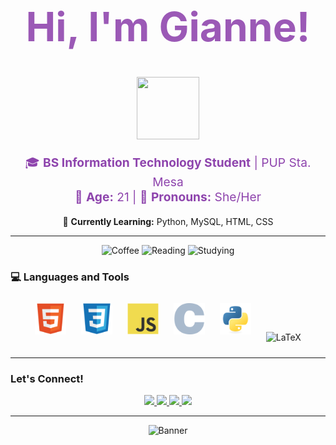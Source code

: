 <h1 align="center" style="font-size: 4rem; color: #9b59b6;"> Hi, I'm Gianne!</h1>

<p align="center">
  <img src="https://media3.giphy.com/media/v1.Y2lkPTc5MGI3NjExNWRmMWd3ZXQ5cGM0aHoyNXFsYm01eTI4YzVyM2JsbnVqNHFmdmwzMSZlcD12MV9pbnRlcm5hbF9naWZfYnlfaWQmY3Q9Zw/srV1G3EnqSLtL11Nsx/giphy.gif" width="100" height="100"/>
</p>

<p align="center" style="font-size: 1.2rem; color: #8e44ad;">
  🎓 <strong>BS Information Technology Student</strong> | PUP Sta. Mesa <br>
  🔢 <strong>Age:</strong> 21 | 🌸 <strong>Pronouns:</strong> She/Her
</p>

<p align="center">
  🌱 <strong>Currently Learning:</strong> Python, MySQL, HTML, CSS
</p>

---

<p align="center">
  <img src="https://media0.giphy.com/media/v1.Y2lkPTc5MGI3NjExdjNpNmRheW5zbmt0dDN2MTZjanlpczRjYzlyZHRwNWRlbGhzbTJwcCZlcD12MV9pbnRlcm5hbF9naWZfYnlfaWQmY3Q9Zw/sJKsXTsaDaR8CgypKu/giphy.gif" alt="Coffee" width="150" height="150"/>
  <img src="https://media4.giphy.com/media/v1.Y2lkPTc5MGI3NjExZDhlN2tkNXZsN3o1Yjl4N2xicnV0MWZ3YnB1bWwyYjFwZnR6M3puaiZlcD12MV9pbnRlcm5hbF9naWZfYnlfaWQmY3Q9Zw/xUA7b2OfgTuVzqpVXq/giphy.gif" alt="Reading" width="150" height="150"/>
  <img src="https://media4.giphy.com/media/v1.Y2lkPTc5MGI3NjExOHNqODBoNmticjg1NDJwNWM1cXB6bzBkbWR1aTB3dml5NnJkd25zbyZlcD12MV9pbnRlcm5hbF9naWZfYnlfaWQmY3Q9Zw/WRRL1EKo9rNe12S4zh/giphy.gif" alt="Studying" width="150" height="150"/>
</p>


### 💻 Languages and Tools

<p align="center">
  <img src="https://raw.githubusercontent.com/devicons/devicon/master/icons/html5/html5-original.svg" alt="HTML5" width="50" height="50" style="margin: 10px;"/>
  <img src="https://raw.githubusercontent.com/devicons/devicon/master/icons/css3/css3-original.svg" alt="CSS3" width="50" height="50" style="margin: 10px;"/>
  <img src="https://raw.githubusercontent.com/devicons/devicon/master/icons/javascript/javascript-original.svg" alt="JavaScript" width="50" height="50" style="margin: 10px;"/>
  <img src="https://raw.githubusercontent.com/devicons/devicon/master/icons/c/c-original.svg" alt="C" width="50" height="50" style="margin: 10px;"/>
  <img src="https://raw.githubusercontent.com/devicons/devicon/master/icons/python/python-original.svg" alt="Python" width="50" height="50" style="margin: 10px;"/>
  <img src="https://cdn.jsdelivr.net/gh/devicons/devicon/icons/latex/latex-original.svg" alt="LaTeX" width="50" height="50" style="margin: 10px;"/>
</p>


---

### Let's Connect!
<p align="center">
  <a href="https://www.linkedin.com/in/gianne-dasco/" target="_blank">
    <img src="https://img.shields.io/badge/LinkedIn-9b59b6?style=for-the-badge&logo=linkedin&logoColor=white" />
  </a>
  <a href="https://www.facebook.com/GigiDasco20" target="_blank">
    <img src="https://img.shields.io/badge/Facebook-8e44ad?style=for-the-badge&logo=facebook&logoColor=white" />
  </a>
  <a href="https://www.tiktok.com/@crizzleeeedsc?_t=ZS-8ts4hnZvVpf&_r=1" target="_blank">
    <img src="https://img.shields.io/badge/TikTok-9b59b6?style=for-the-badge&logo=tiktok&logoColor=white" />
  </a>
  <a href="https://www.instagram.com/crizzledsc?igsh=aXl6OWxycGttOGQy" target="_blank">
    <img src="https://img.shields.io/badge/Instagram-8e44ad?style=for-the-badge&logo=instagram&logoColor=white" />
  </a>
</p>

---

<p align="center">
  <img src="https://i.pinimg.com/736x/56/ef/16/56ef16ccc70e6bd97f40bd286942979f.jpg" alt="Banner" width="60%" />
</p>
